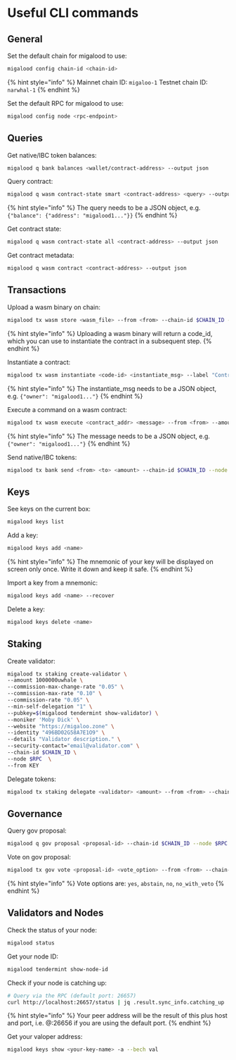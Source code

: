 # Useful CLI commands

## General

Set the default chain for migalood to use:

```bash
migalood config chain-id <chain-id>
```

{% hint style="info" %}
Mainnet chain ID: `migaloo-1`
Testnet chain ID: `narwhal-1`
{% endhint %}

Set the default RPC for migalood to use:

```bash
migalood config node <rpc-endpoint>
```

## Queries

Get native/IBC token balances:

```bash 
migalood q bank balances <wallet/contract-address> --output json
```

Query contract:

```bash 
migalood q wasm contract-state smart <contract-address> <query> --output json
```

{% hint style="info" %}
The query needs to be a JSON object, e.g. `{"balance": {"address": "migalood1..."}}`
{% endhint %}

Get contract state:

```bash 
migalood q wasm contract-state all <contract-address> --output json
```

Get contract metadata:

```bash 
migalood q wasm contract <contract-address> --output json
```

## Transactions

Upload a wasm binary on chain:

```bash
migalood tx wasm store <wasm_file> --from <from> --chain-id $CHAIN_ID --node $RPC
```

{% hint style="info" %}
Uploading a wasm binary will return a code_id, which you can use to instantiate the contract in a subsequent step.
{% endhint %}

Instantiate a contract:

```bash
migalood tx wasm instantiate <code-id> <instantiate_msg> --label "Contract label" --from <from> --chain-id $CHAIN_ID --node $RPC
```

{% hint style="info" %}
The instantiate_msg needs to be a JSON object, e.g. `{"owner": "migalood1..."}`
{% endhint %}

Execute a command on a wasm contract:

```bash
migalood tx wasm execute <contract_addr> <message> --from <from> --amount <coins,optional> --chain-id $CHAIN_ID --node $RPC
```

{% hint style="info" %}
The message needs to be a JSON object, e.g. `{"owner": "migalood1..."}`
{% endhint %}

Send native/IBC tokens:

```bash
migalood tx bank send <from> <to> <amount> --chain-id $CHAIN_ID --node $RPC --from <from>
```

## Keys

See keys on the current box:

```bash
migalood keys list
```

Add a key:

```bash
migalood keys add <name>
```

{% hint style="info" %}
The mnemonic of your key will be displayed on screen only once. Write it down and keep it safe.
{% endhint %}

Import a key from a mnemonic:

```bash
migalood keys add <name> --recover
```

Delete a key:

```bash
migalood keys delete <name>
```

## Staking

Create validator:

```bash
migalood tx staking create-validator \
--amount 1000000uwhale \
--commission-max-change-rate "0.05" \
--commission-max-rate "0.10" \
--commission-rate "0.05" \
--min-self-delegation "1" \
--pubkey=$(migalood tendermint show-validator) \
--moniker 'Moby Dick' \
--website "https://migaloo.zone" \
--identity "496BD02G58A7E1O9" \
--details "Validator description." \
--security-contact="email@validator.com" \
--chain-id $CHAIN_ID \
--node $RPC  \
--from KEY
```

Delegate tokens:

```bash
migalood tx staking delegate <validator> <amount> --from <from> --chain-id $CHAIN_ID --node $RPC
```

## Governance

Query gov proposal: 

```bash
migalood q gov proposal <proposal-id> --chain-id $CHAIN_ID --node $RPC --output json | jq 
```

Vote on gov proposal: 

```bash
migalood tx gov vote <proposal-id> <vote_option> --from <from> --chain-id $CHAIN_ID --node $RPC
```
{% hint style="info" %}
Vote options are: `yes`, `abstain`, `no`, `no_with_veto`
{% endhint %}

## Validators and Nodes

Check the status of your node:

```bash
migalood status
```

Get your node ID:

```bash
migalood tendermint show-node-id
```

Check if your node is catching up:

```bash
# Query via the RPC (default port: 26657)
curl http://localhost:26657/status | jq .result.sync_info.catching_up
```

{% hint style="info" %}
Your peer address will be the result of this plus host and port, i.e. <id>@<host>:26656 if you are using the default
port.
{% endhint %}

Get your valoper address:

```bash
migalood keys show <your-key-name> -a --bech val
```

